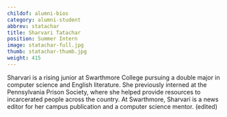```yaml
---
childof: alumni-bios
category: alumni-student
abbrev: statachar
title: Sharvari Tatachar
position: Summer Intern
image: statachar-full.jpg
thumb: statachar-thumb.jpg
weight: 415
---
```

Sharvari is a rising junior at Swarthmore College pursuing a double major in computer science and English literature. She previously interned at the Pennsylvania Prison Society, where she helped provide resources to incarcerated people across the country. At Swarthmore, Sharvari is a news editor for her campus publication and a computer science mentor. (edited) 
